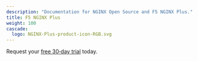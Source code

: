 ```yaml
---
description: "Documentation for NGINX Open Source and F5 NGINX Plus."
title: F5 NGINX Plus
weight: 100
cascade:
  logo: NGINX-Plus-product-icon-RGB.svg
---
```


Request your [free 30‑day trial](https://www.nginx.com/free-trial-request) today.